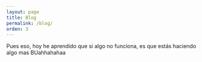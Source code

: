 ```yaml
---
layout: page
title: Blog
permalink: /blog/
orden: 3
---
```


Pues eso, hoy he aprendido que si algo no funciona, es que estás haciendo algo mas BUahhahahaa
